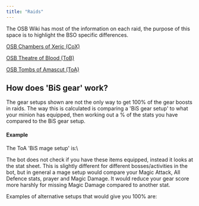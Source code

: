 ```yaml
---
title: "Raids"
---
```


The OSB Wiki has most of the information on each raid, the purpose of this space is to highlight the BSO specific differences.

[OSB Chambers of Xeric (CoX)](https://wiki.oldschool.gg/raids/cox-raids)

[OSB Theatre of Blood (ToB)](https://wiki.oldschool.gg/raids/theatre-of-blood)

[OSB Tombs of Amascut (ToA)](https://wiki.oldschool.gg/raids/tombs-of-amascut-toa)

## How does 'BiS gear' work?

The gear setups shown are not the only way to get 100% of the gear boosts in raids. The way this is calculated is comparing a 'BiS gear setup' to what your minion has equipped, then working out a % of the stats you have compared to the BiS gear setup.

#### Example

The ToA 'BiS mage setup' is:\

<figure><figcaption></figcaption></figure>

The bot does not check if you have these items equipped, instead it looks at the stat sheet. This is slightly different for different bosses/activities in the bot, but in general a mage setup would compare your Magic Attack, All Defence stats, prayer and Magic Damage. It would reduce your gear score more harshly for missing Magic Damage compared to another stat.

Examples of alternative setups that would give you 100% are:

<figure><figcaption></figcaption></figure>

<figure><figcaption></figcaption></figure>
